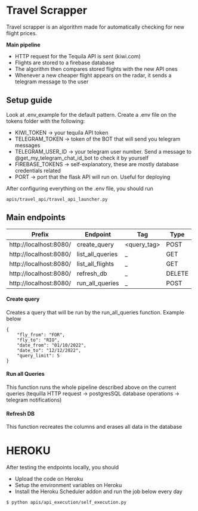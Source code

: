 # Travel Scrapper
Travel scrapper is an algorithm made for automatically checking for new flight prices. 

**Main pipeline**
- HTTP request for the Tequila API is sent (kiwi.com)
- Flights are stored to a firebase database
- The algorithm then compares stored flights with the new API ones
- Whenever a new cheaper flight appears on the radar, it sends a telegram message to the user

## Setup guide
Look at .env_example for the default pattern. Create a .env file on the tokens folder with the following:
- KIWI_TOKEN → your tequila API token
- TELEGRAM_TOKEN →  token of the BOT that will send you telegram messages
- TELEGRAM_USER_ID → your telegram user number. Send a message to @get_my_telegram_chat_id_bot to check it by yourself
- FIREBASE_TOKENS → self-explanatory, these are mostly database credentials related
- PORT → port that the flask API will run on. Useful for deploying

After configuring everything on the .env file, you should run
```
apis/travel_api/travel_api_launcher.py
```


## Main endpoints

| Prefix | Endpoint | Tag | Type |
| ------ | ------ |  ------ |  ------ |
| http://localhost:8080/ | create_query | <query_tag> | POST
| http://localhost:8080/ | list_all_queries | _ | GET
| http://localhost:8080/| list_all_flights | _ | GET
| http://localhost:8080/ | refresh_db | _ | DELETE
| http://localhost:8080/ | run_all_queries | _ | POST

#### Create query
Creates a query that will be run by the run_all_queries function. Example below
```
{
	"fly_from": "FOR",
	"fly_to": "RIO",
	"date_from": "01/10/2022",
	"date_to": "12/12/2022",
	"query_limit": 5
}
```

#### Run all Queries
This function runs the whole pipeline described above on the current queries (tequilla HTTP request → postgresSQL database operations → telegram notifications) 

#### Refresh DB
This function recreates the columns and erases all data in the database

# HEROKU
After testing the endpoints locally, you should
- Upload the code on Heroku
- Setup the environment variables on Heroku
- Install the Heroku Scheduler addon and run the job below every day
```
$ python apis/api_execution/self_execution.py
```


